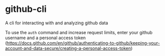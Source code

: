 # github-cli
A cli for interacting with and analyzing github data

To use the `auth` command and increase request limits, enter your github username and a personal access token (https://docs.github.com/en/github/authenticating-to-github/keeping-your-account-and-data-secure/creating-a-personal-access-token)
